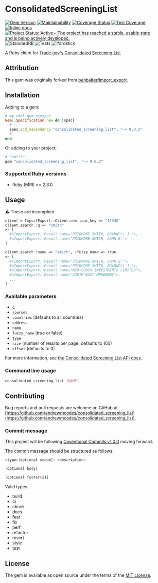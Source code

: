# ConsolidatedScreeningList

[![Gem Version](https://badge.fury.io/rb/consolidated_screening_list.svg)][gem]
[![Maintainability](https://api.codeclimate.com/v1/badges/a3879f6457471eb95618/maintainability)][codeclimate]
[![Coverage Status](https://coveralls.io/repos/github/andrewmcodes/consolidated_screening_list/badge.svg)][coverage]
[![Test Coverage](https://api.codeclimate.com/v1/badges/a3879f6457471eb95618/test_coverage)][coverage]
[![Inline docs](http://inch-ci.org/github/andrewmcodes/consolidated_screening_list.svg?branch=master)][inchpages]
[![Project Status: Active – The project has reached a stable, usable state and is being actively developed.](https://www.repostatus.org/badges/latest/active.svg)][projectstatus]
![StandardRB](https://github.com/andrewmcodes/consolidated_screening_list/workflows/StandardRB/badge.svg)
![Tests](https://github.com/andrewmcodes/consolidated_screening_list/workflows/Tests/badge.svg)
![Yardstick](https://github.com/andrewmcodes/consolidated_screening_list/workflows/Yardstick/badge.svg)

[gem]: http://badge.fury.io/rb/consolidated_screening_list
[travis]: http://travis-ci.org/andrewmcodes/consolidated_screening_list
[codeclimate]: https://codeclimate.com/github/andrewmcodes/consolidated_screening_list/maintainability
[coverage]: https://coveralls.io/github/andrewmcodes/consolidated_screening_list
[inchpages]: http://inch-ci.org/github/andrewmcodes/consolidated_screening_list
[projectstatus]: https://www.repostatus.org/#active


A Ruby client for [Trade.gov's Consolidated Screening List](https://developer.trade.gov/consolidated-screening-list.html)


## Attribution

This gem was originally forked from [benbalter/import_export](https://github.com/benbalter/import_export).

## Installation

Adding to a gem:

```ruby
# my-cool-gem.gemspec
Gem::Specification.new do |spec|
  # ...
  spec.add_dependency "consolidated_screening_list", "~> 0.0.2"
  # ...
end
```

Or adding to your project:

```ruby
# Gemfile
gem "consolidated_screening_list", "~> 0.0.2"
```

### Supported Ruby versions

- Ruby (MRI) >= 2.3.0
<!-- - JRuby >= 9.2.9 -->

## Usage

:warning: These are incomplete

```sh
client = ImportExport::Client.new :api_key => "12345"
client.search :q => "smith"
=> [
  #<ImportExport::Result name="PRIDMORE-SMITH, BRAMWELL J.">,
  #<ImportExport::Result name="PRIDMORE-SMITH, JOHN B.">
]

client.search :name => "smith", :fuzzy_name => true
=> [
  #<ImportExport::Result name="PRIDMORE-SMITH, JOHN B.">,
  #<ImportExport::Result name="PRIDMORE-SMITH, BRAMWELL J.">,
  #<ImportExport::Result name="MID-SOUTH INVESTMENTS LIMITED">,
  #<ImportExport::Result name="SOUTH-EAST MOVEMENT">,
  ...
]
```

### Available parameters

* `q`
* `sources`
* `countries` (defaults to all countries)
* `address`
* `name`
* `fuzzy_name` (true or false)
* `type`
* `size` (number of results per page, defaults to 100)
* `offset` (defaults to 0)

For more information, see [the Consolidated Screening List API docs](https://developer.trade.gov/consolidated-screening-list.html).

### Command line usage

```sh
consolidated_screening_list [NAME]
```

## Contributing

Bug reports and pull requests are welcome on GitHub at [https://github.com/andrewmcodes/consolidated_screening_list](https://github.com/andrewmcodes/consolidated_screening_list).

### Commit message

This project will be following [Coventional Commits v1.0.0](https://www.conventionalcommits.org/en/v1.0.0/) moving forward.


The commit message should be structured as follows:

```sh
<type>[optional scope]: <description>

[optional body]

[optional footer(s)]
```

Valid types:

- build
- ci
- chore
- docs
- feat
- fix
- perf
- refactor
- revert
- style
- test

## License

The gem is available as open source under the terms of the [MIT License](http://opensource.org/licenses/MIT).

